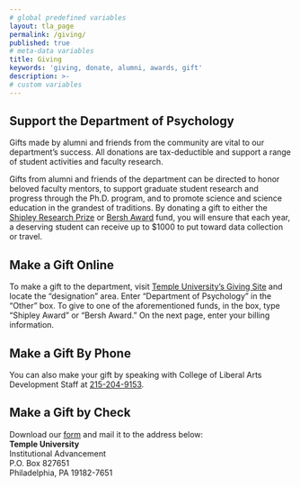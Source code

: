 ```yaml
---
# global predefined variables
layout: tla_page
permalink: /giving/
published: true
# meta-data variables
title: Giving
keywords: 'giving, donate, alumni, awards, gift'
description: >-
# custom variables
---
```

## Support the Department of Psychology
Gifts made by alumni and friends from the community are vital to our department’s success. All donations are tax-deductible and support a range of student activities and faculty research.

Gifts from alumni and friends of the department can be directed to honor beloved faculty mentors, to support graduate student research and progress through the Ph.D. program, and to promote science and science education in the grandest of traditions. By donating a gift to either the [Shipley Research Prize](https://docs.google.com/document/d/12GfNkpR1of_akLzA9sY_U6F_m9_YXGKMOo_Yl6BYDqM/edit?usp=sharing) or [Bersh Award](https://docs.google.com/document/d/1BHIq950hysD2EpMVrJ1s-Vhd-eaS8d2lH3b207wRuU4/edit?usp=sharing) fund, you will ensure that each year, a deserving student can receive up to $1000 to put toward data collection or travel.

## Make a Gift Online
To make a gift to the department, visit [Temple University’s Giving Site](https://advancement-sec.temple.edu/s/705/giving/19/interior_form.aspx?sid=705&gid=1&pgid=3813&cid=5100&bledit=1&dids=.611.50.158.134.668.306.5&sort=1&appealcode=SOL_CUSTOMURL) and locate the “designation” area. Enter “Department of Psychology” in the “Other” box. To give to one of the aforementioned funds, in the box, type “Shipley Award” or “Bersh Award.” On the next page, enter your billing information.

## Make a Gift By Phone
You can also make your gift by speaking with College of Liberal Arts Development Staff at [215-204-9153](tel:2152049153).<br>

## Make a Gift by Check
Download our [form](https://www.cla.temple.edu/wp-content/uploads/2010/11/CLA-Gift-Form.pdf) and mail it to the address below:<br>
**Temple University**<br>
Institutional Advancement<br>
P.O. Box 827651<br>
Philadelphia, PA 19182-7651<br>
